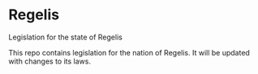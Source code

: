 # Regelis
Legislation for the state of Regelis

This repo contains legislation for the nation of Regelis. It will be updated with changes to its laws.
